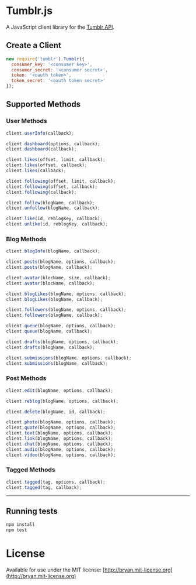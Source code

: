 # Tumblr.js

A JavaScript client library for the
[Tumblr API](http://www.tumblr.com/docs/en/api/v2).

## Create a Client

``` javascript
new require('tumblr').Tumblr({
  consumer_key: '<consumer key>',
  consumer_secret: '<consumer secret>',
  token: '<oauth token>',
  token_secret: '<oauth token secret>'
});
```

## Supported Methods

### User Methods

``` javascript
client.userInfo(callback);

client.dashboard(options, callback);
client.dashboard(callback);

client.likes(offset, limit, callback);
client.likes(offset, callback);
client.likes(callback);

client.following(offset, limit, callback);
client.following(offset, callback);
client.following(callback);

client.follow(blogName, callback);
client.unfollow(blogName, callback);

client.like(id, reblogKey, callback);
client.unlike(id, reblogKey, callback);
```

### Blog Methods

``` javascript
client.blogInfo(blogName, callback);

client.posts(blogName, options, callback);
client.posts(blogName, callback);

client.avatar(blocName, size, callback);
client.avatar(blocName, callback);

client.blogLikes(blogName, options, callback);
client.blogLikes(blogName, callback);

client.followers(blogName, options, callback);
client.followers(blogName, callback);

client.queue(blogName, options, callback);
client.queue(blogName, callback);

client.drafts(blogName, options, callback);
client.drafts(blogName, callback);

client.submissions(blogName, options, callback);
client.submissions(blogName, callback);
```

### Post Methods

``` javascript
client.edit(blogName, options, callback);

client.reblog(blogName, options, callback);

client.delete(blogName, id, callback);

client.photo(blogName, options, callback);
client.quote(blogName, options, callback);
client.text(blogName, options, callback);
client.link(blogName, options, callback);
client.chat(blogName, options, callback);
client.audio(blogName, options, callback);
client.video(blogName, options, callback);
```

### Tagged Methods

``` javascript
client.tagged(tag, options, callback);
client.tagged(tag, callback);
```

---

## Running tests

``` bash
npm install
npm test
```

# License

Available for use under the MIT license: [http://bryan.mit-license.org](http://bryan.mit-license.org)
